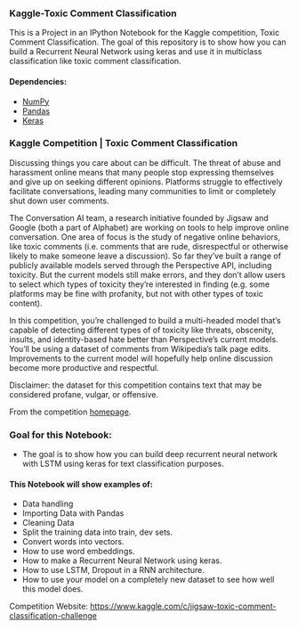 ### Kaggle-Toxic Comment Classification
This is a Project in an IPython Notebook for the Kaggle competition, Toxic Comment Classification. The goal of this repository is to show how you can build a Recurrent Neural Network using keras and use it in multiclass classification like toxic comment classification.


#### Dependencies:
* [NumPy](http://www.numpy.org/)
* [Pandas](http://pandas.pydata.org/)
* [Keras](https://keras.io/)


### Kaggle Competition | Toxic Comment Classification

Discussing things you care about can be difficult. The threat of abuse and harassment online means that many people stop expressing themselves and give up on seeking different opinions. Platforms struggle to effectively facilitate conversations, leading many communities to limit or completely shut down user comments.

The Conversation AI team, a research initiative founded by Jigsaw and Google (both a part of Alphabet) are working on tools to help improve online conversation. One area of focus is the study of negative online behaviors, like toxic comments (i.e. comments that are rude, disrespectful or otherwise likely to make someone leave a discussion). So far they’ve built a range of publicly available models served through the Perspective API, including toxicity. But the current models still make errors, and they don’t allow users to select which types of toxicity they’re interested in finding (e.g. some platforms may be fine with profanity, but not with other types of toxic content).

In this competition, you’re challenged to build a multi-headed model that’s capable of detecting different types of of toxicity like threats, obscenity, insults, and identity-based hate better than Perspective’s current models. You’ll be using a dataset of comments from Wikipedia’s talk page edits. Improvements to the current model will hopefully help online discussion become more productive and respectful.

Disclaimer: the dataset for this competition contains text that may be considered profane, vulgar, or offensive.

From the competition [homepage](https://www.kaggle.com/c/jigsaw-toxic-comment-classification-challenge).

### Goal for this Notebook:

*	The goal is to show how you can build deep recurrent neural network with LSTM using keras for text classification purposes.

#### This Notebook will show examples of:

*	Data handling
*   Importing Data with Pandas
*   Cleaning Data
*	Split the training data into train, dev sets.
*	Convert words into vectors.
*	How to use word embeddings.
*   How to make a Recurrent Neural Network using keras.
*	How to use LSTM, Dropout in a RNN architecture.
*	How to use your model on a completely new dataset to see how well this model does.


Competition Website: https://www.kaggle.com/c/jigsaw-toxic-comment-classification-challenge
